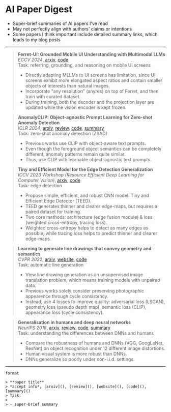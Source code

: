 # AI Paper Digest

- Super-brief summaries of AI papers I've read
- May not perfectly align with authors' claims or intentions
- Some papers I think important include detailed summary links, which leads to my blog posts


---



> **Ferret-UI: Grounded Mobile UI Understanding with Multimodal LLMs**  
> *ECCV 2024*, [arxiv](https://arxiv.org/abs/2404.05719), [code](https://github.com/apple/ml-ferret)  
> Task: referring, grounding, and reasoning on mobile UI screens  
> 
> - Directly adapting MLLMs to UI screens has limitation, since UI screens exhibit more elongated aspect ratios and contain smaller objects of interests than natural images.  
> - Incorporate "any resolution" (anyres) on top of Ferret, and then train with curated dataset.  
> - During training, both the decoder and the projection layer are updated while the vision encoder is kept frozen.  



> **AnomalyCLIP: Object-agnostic Prompt Learning for Zero-shot Anomaly Detection**  
> *ICLR 2024*, [arxiv](https://arxiv.org/abs/2310.18961), [review](https://openreview.net/forum?id=buC4E91xZE), [code](https://github.com/zqhang/AnomalyCLIP), [summary](https://jasonleex1995.github.io/docs/07_papers/2310.18961.html)  
> Task: zero-shot anomaly detection (ZSAD)  
> 
> - Previous works use CLIP with object-aware text prompts.  
> - Even though the foreground object semantics can be completely different, anomaly patterns remain quite similar.  
> - Thus, use CLIP with learnable object-agnostic text prompts.  



> **Tiny and Efficient Model for the Edge Detection Generalization**  
> *ICCV 2023 Workshop (Resource Efficient Deep Learning for Computer Vision)*, [arxiv](https://arxiv.org/abs/2308.06468), [code](https://github.com/xavysp/TEED)   
> Task: edge detection  
> 
> - Propose simple, efficient, and robust CNN model: Tiny and Efficient Edge Detector (TEED).  
> - TEED generates thinner and clearer edge-maps, but requires a paired dataset for training.  
> - Two core methods: architecture (edge fusion module) & loss (weighted cross-entropy, tracing loss).  
> - Weighted cross-entropy helps to detect as many edges as possible, while tracing loss helps to predict thinner and clearer edge-maps.  



> **Learning to generate line drawings that convey geometry and semantics**  
> *CVPR 2022*, [arxiv](https://arxiv.org/abs/2203.12691), [website](https://carolineec.github.io/informative_drawings/), [code](https://github.com/carolineec/informative-drawings)  
> Task: automatic line generation  
> 
> - View line drawing generation as an unsupervised image translation problem, which means training models with unpaired data.  
> - Previous works solely consider preserving photographic appearence through cycle consistency.  
> - Instead, use 4 losses to improve quality: adversarial loss (LSGAN), geometry loss (pseudo depth map), semantic loss (CLIP), appearance loss (cycle consistency).  



> **Generalisation in humans and deep neural networks**    
> *NeurIPS 2018*, [arxiv](https://arxiv.org/abs/1808.08750), [review](https://papers.nips.cc/paper_files/paper/2018/hash/0937fb5864ed06ffb59ae5f9b5ed67a9-Abstract.html), [code](https://github.com/rgeirhos/generalisation-humans-DNNs), [summary](https://jasonleex1995.github.io/docs/07_papers/1808.08750.html)  
> Task: understanding the differences between DNNs and humans   
> 
> - Compare the robustness of humans and DNNs (VGG, GoogLeNet, ResNet) on object recognition under 12 different image distortions.  
> - Human visual system is more robust than DNNs.  
> - DNNs generalize so poorly under non-i.i.d. settings.  



---
```
format

> **paper title**  
> *accept info*, [arxiv](), [review](), [website](), [code](), [summary]()  
> Task:  
> 
> - super-brief summary

```